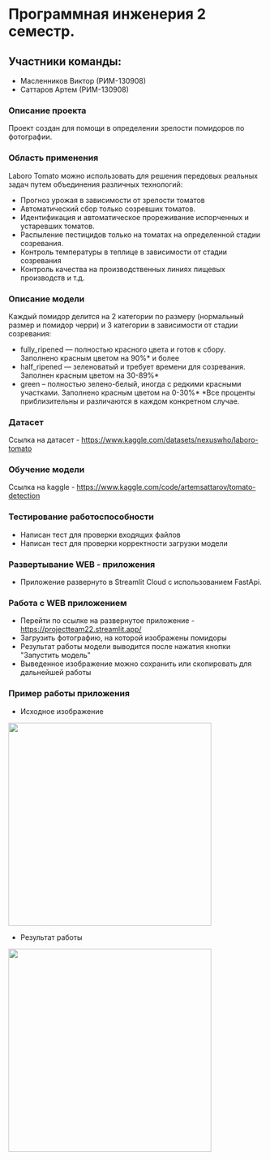 # Программная инженерия 2 семестр.
## Участники команды:

- Масленников Виктор (РИМ-130908)
- Саттаров Артем (РИМ-130908)

### Описание проекта
Проект создан для помощи в определении зрелости помидоров по фотографии.

### Область применения
Laboro Tomato можно использовать для решения передовых реальных задач путем объединения различных технологий:
 * Прогноз урожая в зависимости от зрелости томатов
 * Автоматический сбор только созревших томатов.
 * Идентификация и автоматическое прореживание испорченных и устаревших томатов.
 * Распыление пестицидов только на томатах на определенной стадии созревания.
 * Контроль температуры в теплице в зависимости от стадии созревания
 * Контроль качества на производственных линиях пищевых производств и т.д.

### Описание модели
Каждый помидор делится на 2 категории по размеру (нормальный размер и помидор черри) и 3 категории в зависимости от стадии созревания:

 - fully_ripened — полностью красного цвета и готов к сбору. Заполнено красным цветом на 90%* и более
 - half_ripened — зеленоватый и требует времени для созревания. Заполнен красным цветом на 30-89%*
 - green – полностью зелено-белый, иногда с редкими красными участками. Заполнено красным цветом на 0-30%*
*Все проценты приблизительны и различаются в каждом конкретном случае.

### Датасет
Ссылка на датасет - https://www.kaggle.com/datasets/nexuswho/laboro-tomato

### Обучение модели
Ссылка на kaggle - https://www.kaggle.com/code/artemsattarov/tomato-detection

### Тестирование работоспособности
- Написан тест для проверки входящих файлов
- Написан тест для проверки корректности загрузки модели

### Развертывание WEB - приложения
- Приложение развернуто в Streamlit Cloud с использованием FastApi.

### Работа с WEB приложением
- Перейти по ссылке на развернутое приложение - https://projectteam22.streamlit.app/
- Загрузить фотографию, на которой изображены помидоры
- Результат работы модели выводится после нажатия кнопки "Запустить модель"
- Выведенное изображение можно сохранить или скопировать для дальнейшей работы

### Пример работы приложения
 - Исходное изображение

<img src="https://github.com/Lunatik3/PE_22_team/assets/147321002/19467d30-9050-4e42-9d77-32c964080b0d" width="400">

 - Результат работы
<img src="https://github.com/Lunatik3/PE_22_team/assets/147321002/9cb199fa-5ee9-4dd8-8850-ee5e32d25dfc" width="400">
